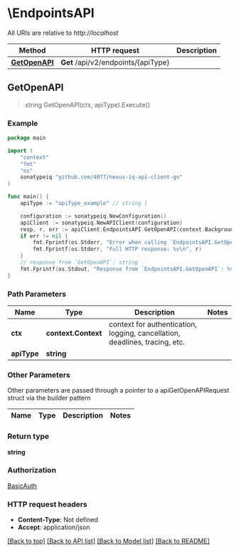 # \EndpointsAPI

All URIs are relative to *http://localhost*

Method | HTTP request | Description
------------- | ------------- | -------------
[**GetOpenAPI**](EndpointsAPI.md#GetOpenAPI) | **Get** /api/v2/endpoints/{apiType} | 



## GetOpenAPI

> string GetOpenAPI(ctx, apiType).Execute()



### Example

```go
package main

import (
	"context"
	"fmt"
	"os"
	sonatypeiq "github.com/4077/nexus-iq-api-client-go"
)

func main() {
	apiType := "apiType_example" // string | 

	configuration := sonatypeiq.NewConfiguration()
	apiClient := sonatypeiq.NewAPIClient(configuration)
	resp, r, err := apiClient.EndpointsAPI.GetOpenAPI(context.Background(), apiType).Execute()
	if err != nil {
		fmt.Fprintf(os.Stderr, "Error when calling `EndpointsAPI.GetOpenAPI``: %v\n", err)
		fmt.Fprintf(os.Stderr, "Full HTTP response: %v\n", r)
	}
	// response from `GetOpenAPI`: string
	fmt.Fprintf(os.Stdout, "Response from `EndpointsAPI.GetOpenAPI`: %v\n", resp)
}
```

### Path Parameters


Name | Type | Description  | Notes
------------- | ------------- | ------------- | -------------
**ctx** | **context.Context** | context for authentication, logging, cancellation, deadlines, tracing, etc.
**apiType** | **string** |  | 

### Other Parameters

Other parameters are passed through a pointer to a apiGetOpenAPIRequest struct via the builder pattern


Name | Type | Description  | Notes
------------- | ------------- | ------------- | -------------


### Return type

**string**

### Authorization

[BasicAuth](../README.md#BasicAuth)

### HTTP request headers

- **Content-Type**: Not defined
- **Accept**: application/json

[[Back to top]](#) [[Back to API list]](../README.md#documentation-for-api-endpoints)
[[Back to Model list]](../README.md#documentation-for-models)
[[Back to README]](../README.md)

